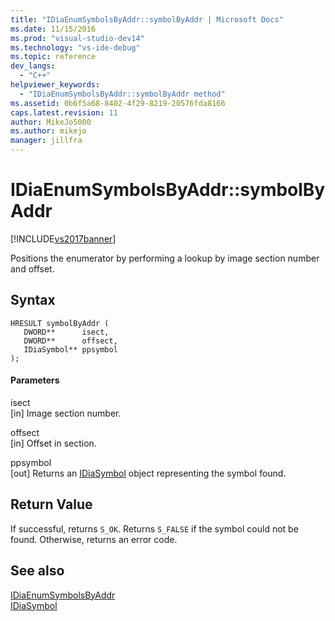 ```yaml
---
title: "IDiaEnumSymbolsByAddr::symbolByAddr | Microsoft Docs"
ms.date: 11/15/2016
ms.prod: "visual-studio-dev14"
ms.technology: "vs-ide-debug"
ms.topic: reference
dev_langs: 
  - "C++"
helpviewer_keywords: 
  - "IDiaEnumSymbolsByAddr::symbolByAddr method"
ms.assetid: 0b6f5a68-8402-4f29-8219-20576fda8166
caps.latest.revision: 11
author: MikeJo5000
ms.author: mikejo
manager: jillfra
---
```

# IDiaEnumSymbolsByAddr::symbolByAddr
[!INCLUDE[vs2017banner](../../includes/vs2017banner.md)]

Positions the enumerator by performing a lookup by image section number and offset.  
  
## Syntax  
  
```cpp#  
HRESULT symbolByAddr (   
   DWORD**      isect,  
   DWORD**      offsect,  
   IDiaSymbol** ppsymbol  
);  
```  
  
#### Parameters  
 isect  
 [in] Image section number.  
  
 offsect  
 [in] Offset in section.  
  
 ppsymbol  
 [out] Returns an [IDiaSymbol](../../debugger/debug-interface-access/idiasymbol.md) object representing the symbol found.  
  
## Return Value  
 If successful, returns `S_OK`. Returns `S_FALSE` if the symbol could not be found. Otherwise, returns an error code.  
  
## See also  
 [IDiaEnumSymbolsByAddr](../../debugger/debug-interface-access/idiaenumsymbolsbyaddr.md)   
 [IDiaSymbol](../../debugger/debug-interface-access/idiasymbol.md)
